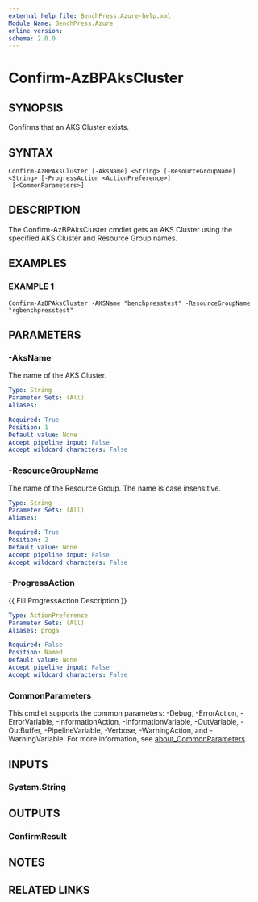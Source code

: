 ```yaml
---
external help file: BenchPress.Azure-help.xml
Module Name: BenchPress.Azure
online version:
schema: 2.0.0
---
```


# Confirm-AzBPAksCluster

## SYNOPSIS
Confirms that an AKS Cluster exists.

## SYNTAX

```
Confirm-AzBPAksCluster [-AksName] <String> [-ResourceGroupName] <String> [-ProgressAction <ActionPreference>]
 [<CommonParameters>]
```

## DESCRIPTION
The Confirm-AzBPAksCluster cmdlet gets an AKS Cluster using the specified AKS Cluster and Resource Group names.

## EXAMPLES

### EXAMPLE 1
```
Confirm-AzBPAksCluster -AKSName "benchpresstest" -ResourceGroupName "rgbenchpresstest"
```

## PARAMETERS

### -AksName
The name of the AKS Cluster.

```yaml
Type: String
Parameter Sets: (All)
Aliases:

Required: True
Position: 1
Default value: None
Accept pipeline input: False
Accept wildcard characters: False
```

### -ResourceGroupName
The name of the Resource Group.
The name is case insensitive.

```yaml
Type: String
Parameter Sets: (All)
Aliases:

Required: True
Position: 2
Default value: None
Accept pipeline input: False
Accept wildcard characters: False
```

### -ProgressAction
{{ Fill ProgressAction Description }}

```yaml
Type: ActionPreference
Parameter Sets: (All)
Aliases: proga

Required: False
Position: Named
Default value: None
Accept pipeline input: False
Accept wildcard characters: False
```

### CommonParameters
This cmdlet supports the common parameters: -Debug, -ErrorAction, -ErrorVariable, -InformationAction, -InformationVariable, -OutVariable, -OutBuffer, -PipelineVariable, -Verbose, -WarningAction, and -WarningVariable. For more information, see [about_CommonParameters](http://go.microsoft.com/fwlink/?LinkID=113216).

## INPUTS

### System.String
## OUTPUTS

### ConfirmResult
## NOTES

## RELATED LINKS
